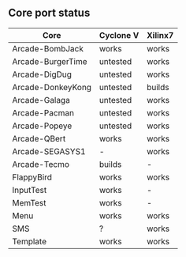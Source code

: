 ## Core port status

| **Core** | **Cyclone V** | **Xilinx7** |
--|--|--
|Arcade-BombJack   | works    | works |
|Arcade-BurgerTime | untested | works |
|Arcade-DigDug     | untested | works |
|Arcade-DonkeyKong | untested | builds|
|Arcade-Galaga     | untested | works |
|Arcade-Pacman     | untested | works |
|Arcade-Popeye     | untested | works |
|Arcade-QBert      | works    | works |
|Arcade-SEGASYS1   | -        | works |
|Arcade-Tecmo      | builds   | - |
|FlappyBird        | works    | works |
|InputTest         | works    | - |
|MemTest           | works    | - |
|Menu              | works    | works |
|SMS               | ?        | works |
|Template          | works    | works |
